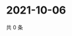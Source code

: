 # 2021-10-06

共 0 条

<!-- BEGIN WEIBO -->
<!-- 最后更新时间 Wed Oct 06 2021 16:13:15 GMT+0800 (China Standard Time) -->

<!-- END WEIBO -->
